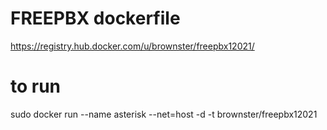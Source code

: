 # FREEPBX dockerfile 

https://registry.hub.docker.com/u/brownster/freepbx12021/

# to run
sudo docker run --name asterisk --net=host -d -t brownster/freepbx12021
